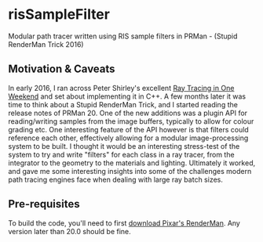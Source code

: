 # risSampleFilter
Modular path tracer written using RIS sample filters in PRMan - (Stupid RenderMan Trick 2016)

## Motivation & Caveats

In early 2016, I ran across Peter Shirley's excellent [Ray Tracing in One Weekend](http://in1weekend.blogspot.co.uk/2016/01/ray-tracing-in-one-weekend.html) and set about implementing it in C++. A few months later it was time to think about a Stupid RenderMan Trick, and I started reading the release notes of PRMan 20. One of the new additions was a plugin API for reading/writing samples from the image buffers, typically to allow for colour grading etc. One interesting feature of the API however is that filters could reference each other, effectively allowing for a modular image-processing system to be built. I thought it would be an interesting stress-test of the system to try and write "filters" for each class in a ray tracer, from the integrator to the geometry to the materials and lighting. Ultimately it worked, and gave me some interesting insights into some of the challenges modern path tracing engines face when dealing with large ray batch sizes.

## Pre-requisites

To build the code, you'll need to first [download Pixar's RenderMan](https://renderman.pixar.com/view/get-renderman). Any version later than 20.0 should be fine.
